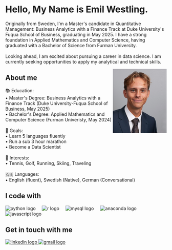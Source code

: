 <h1 align="left">Hello, My Name is Emil Westling.</h1>

<p align="left">Originally from Sweden, I'm a Master's candidate in Quantitative Management: Business Analytics with a Finance Track at Duke University's Fuqua School of Business, graduating in May 2025. I have a strong foundation in Applied Mathematics and Computer Science, having graduated with a Bachelor of Science from Furman University.<br><br>Looking ahead, I am excited about pursuing a career in data science. I am currently seeking opportunities to apply my analytical and technical skills.</p>

<img align="right" height="200" src="images/headshot.jpg"  />


<h2 align="left">About me</h2>


<p align="left">📚 Education:<br>• Master's Degree: Business Analytics with a Finance Track (Duke University-Fuqua School of Business, May 2025)<br>• Bachelor's Degree: Applied Mathematics and Computer Science (Furman Univeristy, May 2024)<br><br>🎯 Goals: <br>• Learn 5 languages fluently<br>• Run a sub 3 hour marathon<br>• Become a Data Scientist<br><br>🎿 Interests:<br>• Tennis, Golf, Running, Skiing, Traveling<br><br>🇬🇧 Languages:<br>• English (fluent), Swedish (Native), German (Conversational)</p>


<h2 align="left">I code with</h2>


<div align="left">
  <img src="https://cdn.jsdelivr.net/gh/devicons/devicon/icons/python/python-original.svg" height="40" alt="python logo"  />
  <img width="12" />
  <img src="https://cdn.jsdelivr.net/gh/devicons/devicon/icons/r/r-original.svg" height="40" alt="r logo"  />
  <img width="12" />
  <img src="https://cdn.jsdelivr.net/gh/devicons/devicon/icons/mysql/mysql-original.svg" height="40" alt="mysql logo"  />
  <img width="12" />
  <img src="https://cdn.jsdelivr.net/gh/devicons/devicon/icons/anaconda/anaconda-original.svg" height="40" alt="anaconda logo"  />
  <img width="12" />
  <img src="https://cdn.jsdelivr.net/gh/devicons/devicon/icons/javascript/javascript-original.svg" height="40" alt="javascript logo"  />
</div>

<h2 align="left">Get in touch with me</h2>

<div align="left">
  <a href="https://www.linkedin.com/in/emil-westling" target="_blank">
    <img src="https://raw.githubusercontent.com/maurodesouza/profile-readme-generator/master/src/assets/icons/social/linkedin/default.svg" width="52" height="40" alt="linkedin logo"  />
  </a>
  <a href="Westling01@gmail.com" target="_blank">
    <img src="https://raw.githubusercontent.com/maurodesouza/profile-readme-generator/master/src/assets/icons/social/gmail/default.svg" width="52" height="40" alt="gmail logo"  />
  </a>
</div>
